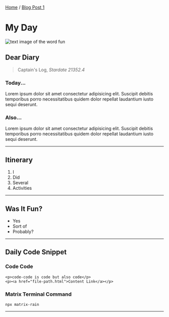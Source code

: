 [Home](http://brokenlink.com) / [Blog Post 1](#)

# My Day

![text image of the word fun](https://pbs.twimg.com/profile_images/443395572783800322/nXTuit5o_400x400.jpeg)

## Dear Diary

> Captain's Log, _Stardate 21352.4_

### Today...

Lorem ipsum dolor sit amet consectetur adipisicing elit. Suscipit debitis temporibus porro necessitatibus quidem dolor repellat laudantium iusto sequi deserunt.

### Also...

Lorem ipsum dolor sit amet consectetur adipisicing elit. Suscipit debitis temporibus porro necessitatibus quidem dolor repellat laudantium iusto sequi deserunt.

---

## Itinerary

1. I
2. Did
3. Several
4. Activities

---

## Was It Fun?

- Yes
- Sort of
- Probably?

---

## Daily Code Snippet

### Code Code

    <p>code-code is code but also code</p>
    <p><a href="file-path.html">Content Link</a></p>

### Matrix Terminal Command

    npx matrix-rain

---
